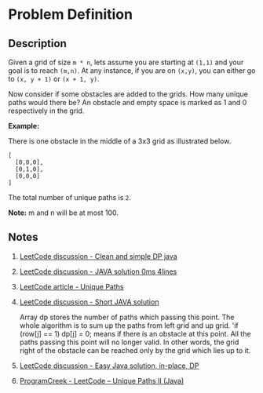 # Problem Definition

## Description

Given a grid of size `m * n`, lets assume you are starting at `(1,1)` and your goal is to reach `(m,n)`. At any instance, if you are on `(x,y)`, you can either go to `(x, y + 1)` or `(x + 1, y)`.

Now consider if some obstacles are added to the grids. How many unique paths would there be?
An obstacle and empty space is marked as 1 and 0 respectively in the grid.

**Example:**

There is one obstacle in the middle of a 3x3 grid as illustrated below.

```text
[
  [0,0,0],
  [0,1,0],
  [0,0,0]
]
```

The total number of unique paths is `2`.

**Note:** m and n will be at most 100.

## Notes

1. [LeetCode discussion - Clean and simple DP java](https://leetcode.com/problems/unique-paths/discuss/22980/Clean-and-simple-DP-java)
1. [LeetCode discussion - JAVA solution 0ms 4lines](https://leetcode.com/problems/unique-paths/discuss/23090/JAVA-solution-0ms-4lines)
1. [LeetCode article - Unique Paths](https://articles.leetcode.com/unique-paths/)
1. [LeetCode discussion - Short JAVA solution](https://leetcode.com/problems/unique-paths-ii/discuss/23250/Short-JAVA-solution)

    Array dp stores the number of paths which passing this point. The whole algorithm is to sum up the paths from left grid and up grid. 'if (row[j] == 1) dp[j] = 0; means if there is an obstacle at this point. All the paths passing this point will no longer valid. In other words, the grid right of the obstacle can be reached only by the grid which lies up to it.

1. [LeetCode discussion - Easy Java solution, in-place, DP](https://leetcode.com/problems/unique-paths-ii/discuss/23436/Easy-Java-solution-in-place-DP)
1. [ProgramCreek - LeetCode – Unique Paths II (Java)](https://www.programcreek.com/2014/05/leetcode-unique-paths-ii-java/)